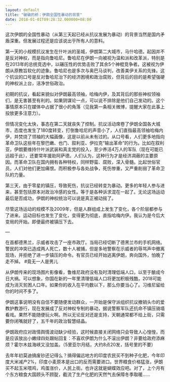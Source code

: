 ```yaml
---
layout: default
title: "破破的桥：伊朗全国性暴动的背景"
date: 2018-01-01T09:28:32.000000+08:00
---
```


这次伊朗的全国性暴动（从第三天起已经从抗议发展为暴动）的背景当然是国内矛盾深重。但发展过程还是应该说出乎所有人的意料。

第一天的小规模抗议发生在什叶派的圣城，伊朗第二大城市，马什哈德。起因并不是反对神权，而是指向鲁哈尼。鲁哈尼在伊朗一向被视为温和派和改革派，特别是在2013年的总统竞选中，以碾压性的优势击败了其余5个神棍竞争者。这被视为伊朗从原教旨软化的迹象。鲁哈尼也是多次与奥巴马谈判，改善美伊关系的先锋。这个抗议的口号是反对鲁哈尼治下的经济困境和政治腐败，但背后的目的是希望强硬的神权派上台，洁净世俗政治。

初期的抗议，看起来貌似对伊朗最高领袖，哈梅内伊，及其背后的那些神权领袖们，是无害甚至有利的。如果阴谋论一点，可以说不排除是他们自己发动的。这个事情原本只在媒体中占据了很小的角落（见我第一条相关微博，提醒大家在此事上投放更多注意力）。

但情况变化太快，事态在第二天就丧失了控制。抗议活动席卷了伊朗全国各大城市，态度也发生了180度转变，打倒鲁哈尼的声音小了，人们直指最高领袖哈梅内伊，并焚烧了领袖的大幅画像，这是以前从未有过的。从口号看，人们更多地指向革命卫队这些年在黎巴嫩、也门、叙利亚、伊拉克“输出革命”的行为。比如在叙利亚，伊朗要维持什叶派武装和真主党的投入，至少养活4万人的军队（现在可能已远超于此），还要常年援助阿萨德。人们认为，这种行为才是经济凋蔽的主要原因。而革命卫队在国内拥有各种特权，同样野蛮、腐败，深入骨髓。比起世俗官员，人们对他们更加痛恨。而积极参与各处战争，死伤惨重，又严重削弱了革命卫队的力量。

第三天，由于零星的镇压，导致死伤，抗议已经转变为暴动。更多的年轻人参与进来，甚至包括原本对政治冷感的女性。等于是各种诉求混在一起了。无论这场运动最后是否成功，伊朗的神权统治可以说是真正被动摇了。

尽管这场运动的规模不及2009年，但是人群组成上发生了变化，各个阶层都参与了进来。运动目标也发生了变化，变得更为彻底，直指哈梅内伊。我认为是今后大变局的开始。即便最终被镇压下去。

—

在首都德黑兰，示威者攻击了一座市政厅。当局已经切断了德黑兰市的手机网络。 警民的冲突已造成两人死亡，数十人被捕，但是多地警察在示威者的辱骂声中撤离现场，并拒绝了进一步镇压的命令。有官员已经开始逃离伊朗，奔向国外，怕晚了走不掉。 #竟无一人是男儿

从伊朗传来的现场图片影像看，鲁维尼政府没有及时清理低端人口，以至于酿成今日大祸。可以想象，你国在新的一年里清理低端人口将更加积极残酷，2018可能成为消灭贫困人口年。如果你的收入在平均数以下，那么你要当心了。习维尼留给你的时间不多了。

伊朗这事说明没有自信不要随便发动群众，一开始是保守派组织抗议撤销头巾的爱教护教游行，现在发展成了反对神权专制的暴动，据说警察军队还抗命不镇压骑墙看戏。果然不能随便玩火啊。所以无论反对还是支持，天朝通常都不给上街，只需要你闭嘴就好了，五千年的政治智慧结晶。

伊朗政府应对政情舆情波动缺少经验，这时候直接关闭网络只会导致人心惶惶，而是应该放出小嫩绿四处跟帖回复：不喜欢伊朗为什么不滚出伊朗？非要给政府添麻烦？霍尔木兹海峡又没加盖。（5里亚尔月结，大约8点20发，括号里的不要）

去年年初莫迪搞废钞还记得么？搞得偏远地方的印度农民买不到种子化肥，今年印度大米减产2%，印度小麦原本是出口的反而需要进口。世界粮食价格猛涨，伊朗买不起玉米喂鸡，鸡蛋涨价，人民上街。也许这就是蝴蝶效应吧。对了，上个月有个东方粮食大国顾头不顾腚，截流了生产化肥的天然气去保障冬季取暖……

